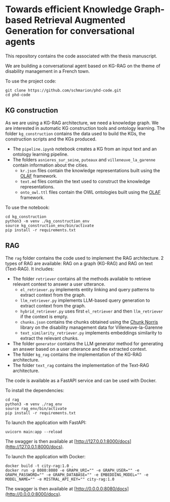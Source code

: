 # Towards efficient Knowledge Graph-based Retrieval Augmented Generation for conversational agents

This repository contains the code associated with the thesis manuscript. 

We are building a conversational agent based on KG-RAG on the theme of disability management in a French town. 

To use the project code:
```
git clone https://github.com/schmarion/phd-code.git
cd phd-code
```  

## KG construction

As we are using a KG-RAG architecture, we need a knowledge graph. 
We are interested in automatic KG construction tools and ontology learning.
The folder `kg_construction` contains the data used to build the KGs, the construction scripts and the KGs produced.

- The `pipeline.ipynb` notebook creates a KG from an input text and an ontology learning pipeline.
- The folders `asnieres_sur_seine`, `puteaux` and `villeneuve_la_garenne` contain information about the cities. 
    - `kr.json` files contain the knowledge representations built using the [OLAF](https://github.com/wikit-ai/olaf) framework. 
    - `text.md` files contain the text used to construct the knowledge representations. 
    - `onto_owl.ttl` files contain the OWL ontologies built using the [OLAF](https://github.com/wikit-ai/olaf) framework. 

To use the notebook: 
```
cd kg_construction
python3 -m venv ./kg_construction_env
source kg_construction_env/bin/activate
pip install -r requirements.txt
```

## RAG

The `rag` folder contains the code used to implement the RAG architecture. 2 types of RAG are available: RAG on a graph (KG-RAG) and RAG on text (Text-RAG). It includes:

- The folder `retriever` contains all the methods available to retrieve relevant context to answer a user utterance.
    - `el_retriever.py` implements entity linking and query patterns to extract context from the graph.
    - `llm_retriever.py` implements LLM-based query generation to extract context from the graph.
    - `hybrid_retriever.py` uses first `el_retriever` and then `llm_retriever` if the context is empty.
    - `chunks.json` contains the chunks obtained using the [Chunk Norris](https://github.com/wikit-ai/chunknorris) library on the disability management data for Villeneuve-la-Garenne
    - `text_similarity_retriever.py` implements embeddings similarity to extract the relevant chunks. 
- The folder `generator` contains the LLM generator method for generating an answer based on a user utterance and the extracted context.
- The folder `kg_rag` contains the implementation of the KG-RAG architecture.
- The folder `text_rag` contains the implementation of the Text-RAG architecture.

The code is available as a FastAPI service and can be used with Docker. 

To install the dependencies:
```
cd rag
python3 -m venv ./rag_env
source rag_env/bin/activate
pip install -r requirements.txt
```

To launch the application with FastAPI:
```
uvicorn main:app --reload
```
The swagger is then available at [http://127.0.0.1:8000/docs](http://127.0.0.1:8000/docs).

To launch the application with Docker: 
```
docker build -t city-rag:1.0 .
docker run -p 8080:8080 -e GRAPH_URI="" -e GRAPH_USER="" -e GRAPH_PASSWORD="" -e GRAPH_DATABASE="" -e EMBEDDING_MODEL="" -e MODEL_NAME="" -e MISTRAL_API_KEY="" city-rag:1.0
```
The swagger is then available at [http://0.0.0.0:8080/docs](http://0.0.0.0:8000/docs).
